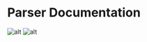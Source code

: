 # Parser Documentation
![alt](https://img.shields.io/badge/Python-3776AB?style=for-the-badge&logo=python&logoColor=white)  ![alt](https://img.shields.io/badge/Flask-000000?style=for-the-badge&logo=flask&logoColor=whit) 